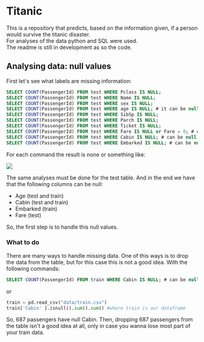 # Titanic 

This is a repository that predicts, based on the information given, if a person would survive the titanic disaster.  
For analyses of the data python and SQL were used.   
The readme is still in development as so the code.  
## Analysing data: null values

First let's see what labels are missing information: 


```sql
SELECT COUNT(PassengerId) FROM test WHERE Pclass IS NULL;
SELECT COUNT(PassengerId) FROM test WHERE Name IS NULL;
SELECT COUNT(PassengerId) FROM test WHERE sex IS NULL;
SELECT COUNT(PassengerId) FROM test WHERE age IS NULL; # it can be null
SELECT COUNT(PassengerId) FROM test WHERE SibSp IS NULL;
SELECT COUNT(PassengerId) FROM test WHERE Parch IS NULL;
SELECT COUNT(PassengerId) FROM test WHERE Ticket IS NULL;
SELECT COUNT(PassengerId) FROM test WHERE Fare IS NULL or Fare = 0; # can be 0
SELECT COUNT(PassengerId) FROM test WHERE Cabin IS NULL; # can be null
SELECT COUNT(PassengerId) FROM test WHERE Embarked IS NULL; # can be null
```

For each command the result is none or something like: 

![](https://i.imgur.com/xm9KWaV.png)

The same analyses must be done for the test table.
And in the end we have that the following columns can be null: 
- Age (test and train)
- Cabin (test and train)
- Embarked (train)
- Fare (test)

So, the first step is to handle this null values. 

### What to do 

There are many ways to handle missing data. One of this ways is to drop the data from the table, but for this case this is not a good idea. With the following commands: 
```sql 
SELECT COUNT(PassengerId) FROM train WHERE Cabin IS NULL; # can be null
```
or
```python
train = pd.read_csv("data/train.csv")
train['Cabin' ].isnull().sum().sum() #where train is our dataframe
```

So, 687 passengers have null Cabin. Then, dropping 687 passengers from the table isn't a good idea at all, only in case you wanna lose most part of your train data. 
